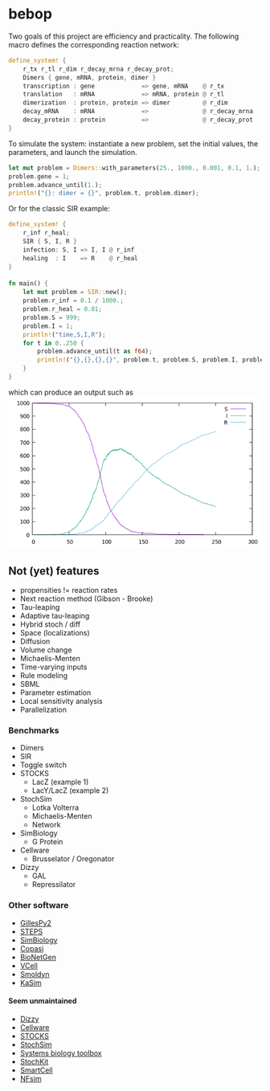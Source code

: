 # bebop

Two goals of this project are efficiency and practicality.  The
following macro defines the corresponding reaction network:

``` rust
define_system! {
    r_tx r_tl r_dim r_decay_mrna r_decay_prot;
    Dimers { gene, mRNA, protein, dimer }
    transcription : gene             => gene, mRNA    @ r_tx
    translation   : mRNA             => mRNA, protein @ r_tl
    dimerization  : protein, protein => dimer         @ r_dim
    decay_mRNA    : mRNA             =>               @ r_decay_mrna
    decay_protein : protein          =>               @ r_decay_prot
}
```

To simulate the system: instantiate a new problem, set the initial
values, the parameters, and launch the simulation.

``` rust
let mut problem = Dimers::with_parameters(25., 1000., 0.001, 0.1, 1.);
problem.gene = 1;
problem.advance_until(1.);
println!("{}: dimer = {}", problem.t, problem.dimer);
```

Or for the classic SIR example:

``` rust
define_system! {
    r_inf r_heal;
    SIR { S, I, R }
    infection: S, I => I, I @ r_inf
    healing  : I    => R    @ r_heal
}

fn main() {
    let mut problem = SIR::new();
    problem.r_inf = 0.1 / 1000.;
    problem.r_heal = 0.01;
    problem.S = 999;
    problem.I = 1;
    println!("time,S,I,R");
    for t in 0..250 {
        problem.advance_until(t as f64);
        println!("{},{},{},{}", problem.t, problem.S, problem.I, problem.R);
    }
}
```

which can produce an output such as
![SIR](https://github.com/Armavica/bebop/blob/master/sir.png)

## Not (yet) features

* propensities != reaction rates
* Next reaction method (Gibson - Brooke)
* Tau-leaping
* Adaptive tau-leaping
* Hybrid stoch / diff
* Space (localizations)
* Diffusion
* Volume change
* Michaelis-Menten
* Time-varying inputs
* Rule modeling
* SBML
* Parameter estimation
* Local sensitivity analysis
* Parallelization

### Benchmarks

* Dimers
* SIR
* Toggle switch
* STOCKS
    * LacZ (example 1)
    * LacY/LacZ (example 2)
* StochSim
    * Lotka Volterra
    * Michaelis-Menten
    * Network
* SimBiology
    * G Protein
* Cellware
    * Brusselator / Oregonator
* Dizzy
    * GAL
    * Repressilator

### Other software

* [GillesPy2](https://github.com/StochSS/GillesPy2)
* [STEPS](https://github.com/CNS-OIST/STEPS)
* [SimBiology](https://fr.mathworks.com/help/simbio/)
* [Copasi](http://copasi.org/)
* [BioNetGen](http://bionetgen.org/)
* [VCell](http://vcell.org/)
* [Smoldyn](http://www.smoldyn.org/)
* [KaSim](https://kappalanguage.org/)

#### Seem unmaintained

* [Dizzy](http://magnet.systemsbiology.net/software/Dizzy/)
* [Cellware](http://www.bii.a-star.edu.sg/achievements/applications/cellware/)
* [STOCKS](https://doi.org/10.1093/bioinformatics/18.3.470)
* [StochSim](http://lenoverelab.org/perso/lenov/stochsim.html)
* [Systems biology toolbox](http://www.sbtoolbox.org/)
* [StochKit](https://github.com/StochSS/StochKit)
* [SmartCell](http://software.crg.es/smartcell/)
* [NFsim](http://michaelsneddon.net/nfsim/)


